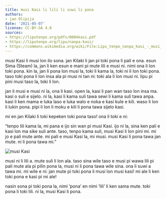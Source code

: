 ```yaml
---
title: musi Kasi li lili li suwi li pona
authors:
- jan Olipija
date: '2021-05-07'
license: CC-BY-SA 4.0
sources:
- https://liputenpo.org/pdfs/0004kasi.pdf
- https://liputenpo.org/lipu/nanpa-kasi/
- https://commons.wikimedia.org/wiki/File:Lipu_tenpo_nanpa_kasi_-_musi_Kasi.png
---
```


musi Kasi li musi lon ilo sona. jan Kilaki li jan pi toki pona li pali e ona. esun Sima (Steam) la, jan li ken esun e mani pi mute lili e musi ni. nimi ona li lon toki pona. kin la, jan li pona lon musi la, toki li kama la, toki ni li lon toki pona. taso toki pona li lon insa ala pi musi ni tan ni: toki ala li lon musi ni. lipu pi pini musi taso la, toki li lon.

jan li musi e musi ni la, ona li kasi. open la, kasi li pan wan taso lon insa ma. kasi o suli e sijelo. ni la, kasi li kama suli tawa sewi li kama suli tawa anpa. kasi li ken mama e luka laso e luka walo e noka e kasi kule e kili. waso li lon li lukin pona. pipi li lon li moku e kili li pona tawa sijelo kasi.

mi en jan Kilaki li toki kepeken toki pona taso! ona li toki e ni:

“tenpo lili kama la, mi pana e ijo sin wan pi musi Kasi. ijo ni la, sina ken pali e kasi lon ma sike suli ante. taso, tenpo kama suli, musi Kasi li lon pini mi. mi jo e pali mute ante. mi pali e musi Kasi la, mi musi. musi Kasi li pona tawa jan mute. ni li pona tawa mi.”

![musi Kasi](https://upload.wikimedia.org/wikipedia/commons/1/14/Lipu_tenpo_nanpa_kasi_-_musi_Kasi.png)

musi ni li lili a. mute suli li lon ala. taso sina wile taso e musi pi wawa lili pi pali mute ala pi pilin pona la, musi ni li pona tawa wile sina. ona li suwi a tawa mi. mi wile e ni: jan mute pi toki pona li musi lon musi kasi! mi ale li ken toki pona e kasi pi mi ale!

nasin sona pi toki pona la, nimi ‘pona’ en nimi ‘lili’ li ken sama mute. toki pona li toki lili. ni la, musi Kasi li pona.